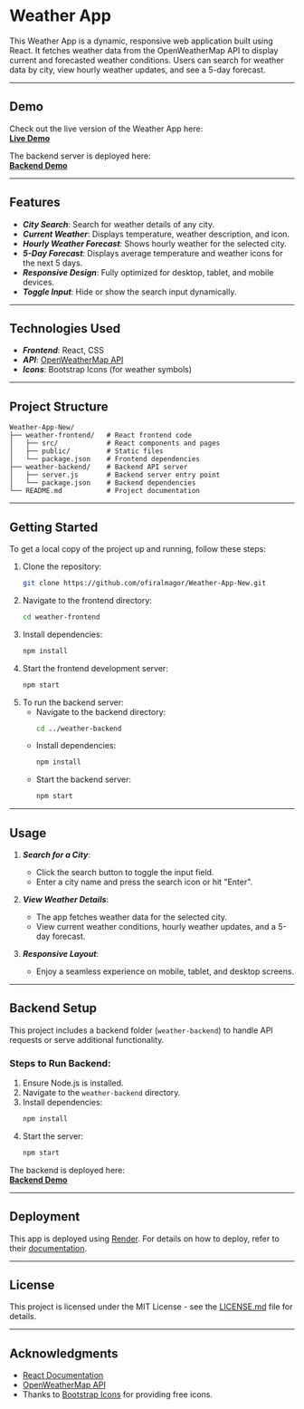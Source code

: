 # Weather App 

This Weather App is a dynamic, responsive web application built using React. It fetches weather data from the OpenWeatherMap API to display current and forecasted weather conditions. Users can search for weather data by city, view hourly weather updates, and see a 5-day forecast.

---

## Demo

Check out the live version of the Weather App here:  
[**Live Demo**](https://weather-app-3a7a.onrender.com)

The backend server is deployed here:  
[**Backend Demo**](https://weather-app-backend-vqus.onrender.com)

---

## Features 

- **_City Search_**: Search for weather details of any city.
- **_Current Weather_**: Displays temperature, weather description, and icon.
- **_Hourly Weather Forecast_**: Shows hourly weather for the selected city.
- **_5-Day Forecast_**: Displays average temperature and weather icons for the next 5 days.
- **_Responsive Design_**: Fully optimized for desktop, tablet, and mobile devices.
- **_Toggle Input_**: Hide or show the search input dynamically.

---

## Technologies Used 

- **_Frontend_**: React, CSS
- **_API_**: [OpenWeatherMap API](https://openweathermap.org/)
- **_Icons_**: Bootstrap Icons (for weather symbols)

---

## Project Structure

```plaintext
Weather-App-New/
├── weather-frontend/   # React frontend code
│   ├── src/            # React components and pages
│   ├── public/         # Static files
│   └── package.json    # Frontend dependencies
├── weather-backend/    # Backend API server
│   ├── server.js       # Backend server entry point
│   └── package.json    # Backend dependencies
└── README.md           # Project documentation
```

---

## Getting Started

To get a local copy of the project up and running, follow these steps:

1. Clone the repository:
   ```bash
   git clone https://github.com/ofiralmagor/Weather-App-New.git
   ```
2. Navigate to the frontend directory:
   ```bash
   cd weather-frontend
   ```
3. Install dependencies:
   ```bash
   npm install
   ```
4. Start the frontend development server:
   ```bash
   npm start
   ```
5. To run the backend server:
   - Navigate to the backend directory:
     ```bash
     cd ../weather-backend
     ```
   - Install dependencies:
     ```bash
     npm install
     ```
   - Start the backend server:
     ```bash
     npm start
     ```

---


## Usage 

1. **_Search for a City_**:
   - Click the search button to toggle the input field.
   - Enter a city name and press the search icon or hit "Enter".

2. **_View Weather Details_**:
   - The app fetches weather data for the selected city.
   - View current weather conditions, hourly weather updates, and a 5-day forecast.

3. **_Responsive Layout_**:
   - Enjoy a seamless experience on mobile, tablet, and desktop screens.

---

## Backend Setup

This project includes a backend folder (`weather-backend`) to handle API requests or serve additional functionality.

### Steps to Run Backend:
1. Ensure Node.js is installed.
2. Navigate to the `weather-backend` directory.
3. Install dependencies:
   ```bash
   npm install
   ```
4. Start the server:
   ```bash
   npm start
   ```

The backend is deployed here:  
[**Backend Demo**](https://weather-app-backend-vqus.onrender.com)


---

## Deployment

This app is deployed using [Render](https://render.com/). For details on how to deploy, refer to their [documentation](https://render.com/docs).

---

## License

This project is licensed under the MIT License - see the [LICENSE.md](LICENSE.md) file for details.

---

## Acknowledgments

- [React Documentation](https://reactjs.org/docs/getting-started.html)
- [OpenWeatherMap API](https://openweathermap.org/api)
- Thanks to [Bootstrap Icons](https://icons.getbootstrap.com/) for providing free icons.
